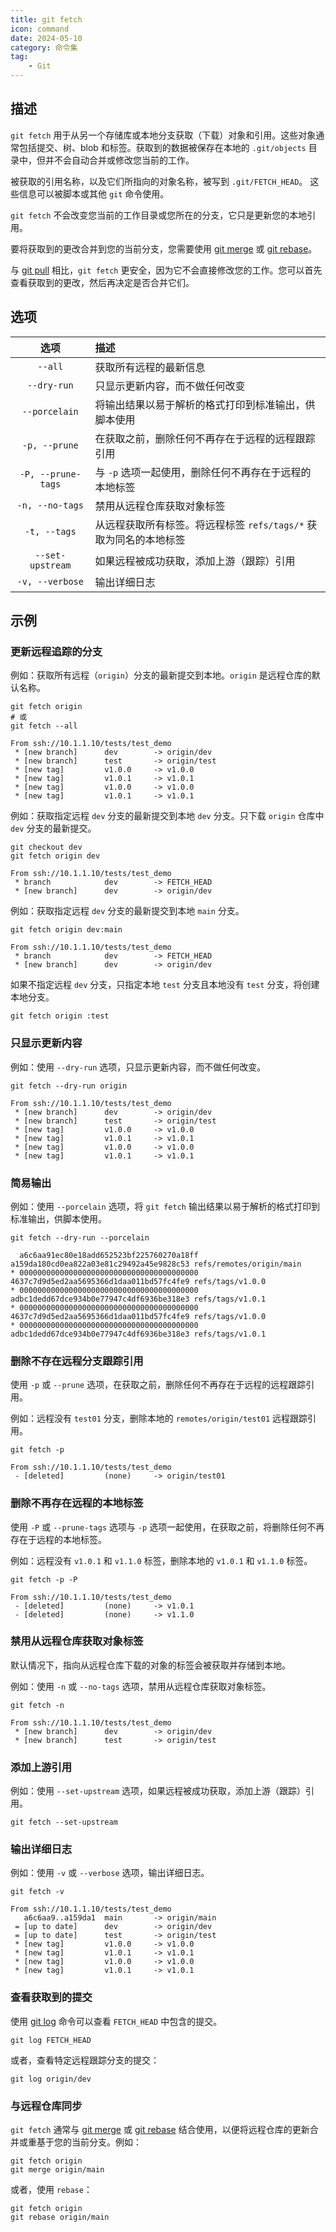 ```yaml
---
title: git fetch
icon: command
date: 2024-05-10
category: 命令集
tag:
    - Git
---
```


## 描述

`git fetch` 用于从另一个存储库或本地分支获取（下载）对象和引用。这些对象通常包括提交、树、blob 和标签。获取到的数据被保存在本地的 `.git/objects` 目录中，但并不会自动合并或修改您当前的工作。

被获取的引用名称，以及它们所指向的对象名称，被写到 `.git/FETCH_HEAD`。 这些信息可以被脚本或其他 `git` 命令使用。

`git fetch` 不会改变您当前的工作目录或您所在的分支，它只是更新您的本地引用。

要将获取到的更改合并到您的当前分支，您需要使用 [git merge](./git_merge.md) 或 [git rebase](./git_rebase.md)。

与 [git pull](./git_pull.md) 相比，`git fetch` 更安全，因为它不会直接修改您的工作。您可以首先查看获取到的更改，然后再决定是否合并它们。

## 选项

|  选项  |  描述  |
|  :----:  |  :----  |
|  `--all`  |  获取所有远程的最新信息  |
|  `--dry-run`  |  只显示更新内容，而不做任何改变  |
|  `--porcelain`  |  将输出结果以易于解析的格式打印到标准输出，供脚本使用  |
|  `-p, --prune`  |  在获取之前，删除任何不再存在于远程的远程跟踪引用  |
|  `-P, --prune-tags`  |  与 `-p` 选项一起使用，删除任何不再存在于远程的本地标签  |
|  `-n, --no-tags`  |  禁用从远程仓库获取对象标签  |
|  `-t, --tags`  |  从远程获取所有标签。将远程标签 `refs/tags/*` 获取为同名的本地标签  |
|  `--set-upstream`  |  如果远程被成功获取，添加上游（跟踪）引用  |
|  `-v, --verbose`  |  输出详细日志  |

## 示例

### 更新远程追踪的分支

例如：获取所有远程（`origin`）分支的最新提交到本地。`origin` 是远程仓库的默认名称。

```shell
git fetch origin
# 或
git fetch --all

From ssh://10.1.1.10/tests/test_demo
 * [new branch]      dev        -> origin/dev
 * [new branch]      test       -> origin/test
 * [new tag]         v1.0.0     -> v1.0.0
 * [new tag]         v1.0.1     -> v1.0.1
 * [new tag]         v1.0.0     -> v1.0.0
 * [new tag]         v1.0.1     -> v1.0.1
```

例如：获取指定远程 `dev` 分支的最新提交到本地 `dev` 分支。只下载 `origin` 仓库中 `dev` 分支的最新提交。

```shell
git checkout dev
git fetch origin dev

From ssh://10.1.1.10/tests/test_demo
 * branch            dev        -> FETCH_HEAD
 * [new branch]      dev        -> origin/dev
```

例如：获取指定远程 `dev` 分支的最新提交到本地 `main` 分支。

```shell
git fetch origin dev:main

From ssh://10.1.1.10/tests/test_demo
 * branch            dev        -> FETCH_HEAD
 * [new branch]      dev        -> origin/dev
```

如果不指定远程 `dev` 分支，只指定本地 `test` 分支且本地没有 `test` 分支，将创建本地分支。

```shell
git fetch origin :test
```

### 只显示更新内容

例如：使用 `--dry-run` 选项，只显示更新内容，而不做任何改变。

```shell
git fetch --dry-run origin

From ssh://10.1.1.10/tests/test_demo
 * [new branch]      dev        -> origin/dev
 * [new branch]      test       -> origin/test
 * [new tag]         v1.0.0     -> v1.0.0
 * [new tag]         v1.0.1     -> v1.0.1
 * [new tag]         v1.0.0     -> v1.0.0
 * [new tag]         v1.0.1     -> v1.0.1
```

### 简易输出

例如：使用 `--porcelain` 选项，将 `git fetch` 输出结果以易于解析的格式打印到标准输出，供脚本使用。

```shell
git fetch --dry-run --porcelain

  a6c6aa91ec80e18add652523bf225760270a18ff a159da180cd0ea822a03e81c29492a45e9828c53 refs/remotes/origin/main
* 0000000000000000000000000000000000000000 4637c7d9d5ed2aa5695366d1daa011bd57fc4fe9 refs/tags/v1.0.0
* 0000000000000000000000000000000000000000 adbc1dedd67dce934b0e77947c4df6936be318e3 refs/tags/v1.0.1
* 0000000000000000000000000000000000000000 4637c7d9d5ed2aa5695366d1daa011bd57fc4fe9 refs/tags/v1.0.0
* 0000000000000000000000000000000000000000 adbc1dedd67dce934b0e77947c4df6936be318e3 refs/tags/v1.0.1
```

### 删除不存在远程分支跟踪引用

使用 `-p` 或 `--prune` 选项，在获取之前，删除任何不再存在于远程的远程跟踪引用。

例如：远程没有 `test01` 分支，删除本地的 `remotes/origin/test01` 远程跟踪引用。

```shell
git fetch -p

From ssh://10.1.1.10/tests/test_demo
 - [deleted]         (none)     -> origin/test01
```

### 删除不再存在远程的本地标签

使用 `-P` 或 `--prune-tags` 选项与 `-p` 选项一起使用，在获取之前，将删除任何不再存在于远程的本地标签。

例如：远程没有 `v1.0.1` 和 `v1.1.0` 标签，删除本地的 `v1.0.1` 和 `v1.1.0` 标签。

```shell
git fetch -p -P

From ssh://10.1.1.10/tests/test_demo
 - [deleted]         (none)     -> v1.0.1
 - [deleted]         (none)     -> v1.1.0
```

### 禁用从远程仓库获取对象标签

默认情况下，指向从远程仓库下载的对象的标签会被获取并存储到本地。

例如：使用 `-n` 或 `--no-tags` 选项，禁用从远程仓库获取对象标签。

```shell
git fetch -n

From ssh://10.1.1.10/tests/test_demo
 * [new branch]      dev        -> origin/dev
 * [new branch]      test       -> origin/test
```

### 添加上游引用

例如：使用 `--set-upstream` 选项，如果远程被成功获取，添加上游（跟踪）引用。

```shell
git fetch --set-upstream
```

### 输出详细日志

例如：使用 `-v` 或 `--verbose` 选项，输出详细日志。

```shell
git fetch -v

From ssh://10.1.1.10/tests/test_demo
   a6c6aa9..a159da1  main       -> origin/main
 = [up to date]      dev        -> origin/dev
 = [up to date]      test       -> origin/test
 * [new tag]         v1.0.0     -> v1.0.0
 * [new tag]         v1.0.1     -> v1.0.1
 * [new tag]         v1.0.0     -> v1.0.0
 * [new tag]         v1.0.1     -> v1.0.1
```

### 查看获取到的提交

使用 [git log](./git_log.md) 命令可以查看 `FETCH_HEAD` 中包含的提交。

```shell
git log FETCH_HEAD
```

或者，查看特定远程跟踪分支的提交：

```shell
git log origin/dev
```

### 与远程仓库同步

`git fetch` 通常与 [git merge](./git_merge.md) 或 [git rebase](./git_rebase.md) 结合使用，以便将远程仓库的更新合并或重基于您的当前分支。例如：

```shell
git fetch origin
git merge origin/main
```

或者，使用 `rebase`：

```shell
git fetch origin
git rebase origin/main
```
